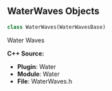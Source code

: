 ## WaterWaves Objects

```python
class WaterWaves(WaterWavesBase)
```

Water Waves

**C++ Source:**

- **Plugin**: Water
- **Module**: Water
- **File**: WaterWaves.h

<a id="unreal.GerstnerWaterWaves"></a>
